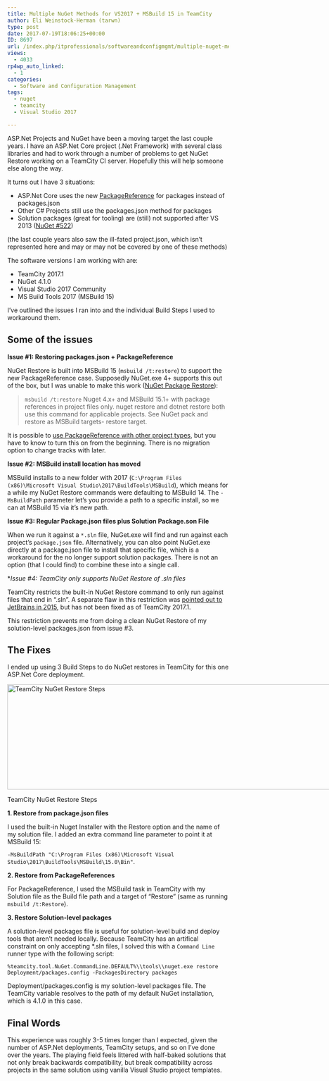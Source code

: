 ```yaml
---
title: Multiple NuGet Methods for VS2017 + MSBuild 15 in TeamCity
author: Eli Weinstock-Herman (tarwn)
type: post
date: 2017-07-19T18:06:25+00:00
ID: 8697
url: /index.php/itprofessionals/softwareandconfigmgmt/multiple-nuget-methods-for-vs2017-msbuild-15-in-teamcity/
views:
  - 4033
rp4wp_auto_linked:
  - 1
categories:
  - Software and Configuration Management
tags:
  - nuget
  - teamcity
  - Visual Studio 2017

---
```

ASP.Net Projects and NuGet have been a moving target the last couple years. I have an ASP.Net Core project (.Net Framework) with several class libraries and had to work through a number of problems to get NuGet Restore working on a TeamCity CI server. Hopefully this will help someone else along the way. 

It turns out I have 3 situations:

  * ASP.Net Core uses the new [PackageReference][1] for packages instead of packages.json
  * Other C# Projects still use the packages.json method for packages
  * Solution packages (great for tooling) are (still) not supported after VS 2013 ([NuGet #522][2])

(the last couple years also saw the ill-fated project.json, which isn&#8217;t represented here and may or may not be covered by one of these methods)

The software versions I am working with are:

  * TeamCity 2017.1
  * NuGet 4.1.0
  * Visual Studio 2017 Community
  * MS Build Tools 2017 (MSBuild 15)

I&#8217;ve outlined the issues I ran into and the individual Build Steps I used to workaround them.

## Some of the issues

**Issue #1: Restoring packages.json + PackageReference**

NuGet Restore is built into MSBuild 15 (`msbuild /t:restore`) to support the new PackageReference case. Supposedly NuGet.exe 4+ supports this out of the box, but I was unable to make this work ([NuGet Package Restore][3]):

> `msbuild /t:restore` Nuget 4.x+ and MSBuild 15.1+ with package references in project files only. nuget restore and dotnet restore both use this command for applicable projects. See NuGet pack and restore as MSBuild targets- restore target. 

It is possible to [use PackageReference with other project types][4], but you have to know to turn this on from the beginning. There is no migration option to change tracks with later. 

**Issue #2: MSBuild install location has moved**
  
MSBuild installs to a new folder with 2017 (`C:\Program Files (x86)\Microsoft Visual Studio\2017\BuildTools\MSBuild`), which means for a while my NuGet Restore commands were defaulting to MSBuild 14. The `-MsBuildPath` parameter let&#8217;s you provide a path to a specific install, so we can at MSBuild 15 via it&#8217;s new path. 

**Issue #3: Regular Package.json files plus Solution Package.son File**

When we run it against a `*.sln` file, NuGet.exe will find and run against each project&#8217;s `package.json` file. Alternatively, you can also point NuGet.exe directly at a package.json file to install that specific file, which is a workaround for the no longer support solution packages. There is not an option (that I could find) to combine these into a single call.

**Issue #4: TeamCity only supports NuGet Restore of *.sln files**

TeamCity restricts the built-in NuGet Restore command to only run against files that end in &#8220;.sln&#8221;. A separate flaw in this restriction was [pointed out to JetBrains in 2015][5], but has not been fixed as of TeamCity 2017.1.

This restriction prevents me from doing a clean NuGet Restore of my solution-level packages.json from issue #3.

## The Fixes

I ended up using 3 Build Steps to do NuGet restores in TeamCity for this one ASP.Net Core deployment.

<div id="attachment_8699" style="width: 882px" class="wp-caption aligncenter">
  <img src="/wp-content/uploads/2017/07/TeamCityNuGetRestorePost.png" alt="TeamCity NuGet Restore Steps" width="872" height="239" class="size-full wp-image-8699" srcset="/wp-content/uploads/2017/07/TeamCityNuGetRestorePost.png 872w, /wp-content/uploads/2017/07/TeamCityNuGetRestorePost-300x82.png 300w, /wp-content/uploads/2017/07/TeamCityNuGetRestorePost-768x210.png 768w" sizes="(max-width: 872px) 100vw, 872px" />
  
  <p class="wp-caption-text">
    TeamCity NuGet Restore Steps
  </p>
</div>


  
**1. Restore from package.json files**

I used the built-in Nuget Installer with the Restore option and the name of my solution file. I added an extra command line parameter to point it at MSBuild 15:
  
`-MsBuildPath "C:\Program Files (x86)\Microsoft Visual Studio\2017\BuildTools\MSBuild\15.0\Bin"`.

**2. Restore from PackageReferences**

For PackageReference, I used the MSBuild task in TeamCity with my Solution file as the Build file path and a target of &#8220;Restore&#8221; (same as running `msbuild /t:Restore`).

**3. Restore Solution-level packages**

A solution-level packages file is useful for solution-level build and deploy tools that aren&#8217;t needed locally. Because TeamCity has an artifical constraint on only accepting *.sln files, I solved this with a `Command Line` runner type with the following script:

`%teamcity.tool.NuGet.CommandLine.DEFAULT%\\tools\\nuget.exe restore Deployment/packages.config -PackagesDirectory packages`

Deployment/packages.config is my solution-level packages file. The TeamCity variable resolves to the path of my default NuGet installation, which is 4.1.0 in this case.

## Final Words

This experience was roughly 3-5 times longer than I expected, given the number of ASP.Net deployments, TeamCity setups, and so on I&#8217;ve done over the years. The playing field feels littered with half-baked solutions that not only break backwards compatibility, but break compatibility across projects in the same solution using vanilla Visual Studio project templates.

 [1]: http://blog.nuget.org/20170316/NuGet-now-fully-integrated-into-MSBuild.html
 [2]: https://github.com/NuGet/Home/issues/522
 [3]: https://docs.microsoft.com/en-us/nuget/consume-packages/package-restore
 [4]: http://blog.nuget.org/20170316/NuGet-now-fully-integrated-into-MSBuild.html#what-about-other-project-types-that-are-not-net-core
 [5]: https://blog.jetbrains.com/teamcity/2013/08/nuget-package-restore-with-teamcity/#comment-177428
